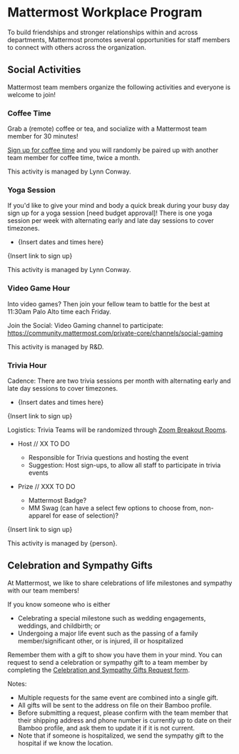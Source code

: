 # Mattermost Workplace Program

To build friendships and stronger relationships within and across departments, Mattermost promotes several opportunities for staff members to connect with others across the organization.

## Social Activities

Mattermost team members organize the following activities and everyone is welcome to join!

### Coffee Time

Grab a (remote) coffee or tea, and socialize with a Mattermost team member for 30 minutes!

[Sign up for coffee time](https://docs.google.com/spreadsheets/d/1MoHM7tI61F0gFMigcwaSYOBCKxvJAAiAVaefHWM8wBQ/edit#gid=0) and you will randomly be paired up with another team member for coffee time, twice a month.

This activity is managed by Lynn Conway.

### Yoga Session

If you'd like to give your mind and body a quick break during your busy day sign up for a yoga session [need budget approval]! There is one yoga session per week with alternating early and late day sessions to cover timezones.

  - {Insert dates and times here}

{Insert link to sign up}

This activity is managed by Lynn Conway.

### Video Game Hour

Into video games? Then join your fellow team to battle for the best at 11:30am Palo Alto time each Friday.

Join the Social: Video Gaming channel to participate: https://community.mattermost.com/private-core/channels/social-gaming

This activity is managed by R&D.

### Trivia Hour

Cadence: There are two trivia sessions per month with alternating early and late day sessions to cover timezones.

  - {Insert dates and times here}

{Insert link to sign up}

Logistics: Trivia Teams will be randomized through [Zoom Breakout Rooms](https://support.zoom.us/hc/en-us/articles/206476093-Enabling-breakout-rooms).

  - Host // XX TO DO

    - Responsible for Trivia questions and hosting the event 
    - Suggestion: Host sign-ups, to allow all staff to participate in trivia events 

  - Prize // XXX TO DO

    - Mattermost Badge? 
    - MM Swag (can have a select few options to choose from, non-apparel for ease of selection)?  

{Insert link to sign up}

This activity is managed by {person}.

## Celebration and Sympathy Gifts

At Mattermost, we like to share celebrations of life milestones and sympathy with our team members!

If you know someone who is either
- Celebrating a special milestone such as wedding engagements, weddings, and childbirth; or
- Undergoing a major life event such as the passing of a family member/significant other, or is injured, ill or hospitalized

Remember them with a gift to show you have them in your mind. You can request to send a celebration or sympathy gift to a team member by completing the [Celebration and Sympathy Gifts Request form](https://docs.google.com/forms/d/1_ltFCvZhItVNWS6JV-glOnk1aU-d9oOfUZrW3zEiWhg/edit).

Notes:

  - Multiple requests for the same event are combined into a single gift.
  - All gifts will be sent to the address on file on their Bamboo profile.
  - Before submitting a request, please confirm with the team member that their shipping address and phone number is currently up to date on their Bamboo profile, and ask them to update it if it is not current.
  - Note that if someone is hospitalized, we send the sympathy gift to the hospital if we know the location.

